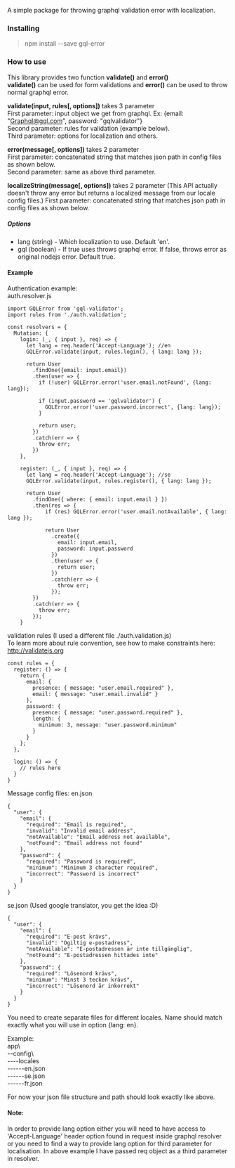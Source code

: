 A simple package for throwing graphql validation error with localization.

### Installing
>npm install --save gql-error  

### How to use
This library provides two function **validate()** and **error()**  
**validate()** can be used for form validations and **error()** can be used to throw normal graphql error.

**validate(input, rules[, options])** takes 3 parameter  
First parameter: input object we get from graphql. Ex: {email: "Graphql@gql.com", password: "gqlvalidator"}  
Second parameter: rules for validation (example below).  
Third parameter: options for localization and others.

**error(message[, options])** takes 2 parameter  
First parameter: concatenated string that matches json path in config files as shown below.  
Second parameter: same as above third parameter.

**localizeString(message[, options])** takes 2 parameter (This API actually doesn't throw any error but returns a localized message from our locale config files.)
First parameter: concatenated string that matches json path in config files as shown below.  

##### Options
* lang (string) - Which localization to use. Default 'en'.
* gql (boolean) - If true uses throws graphql error. If false, throws error as original nodejs error. Default true.

#### Example
Authentication example:  
auth.resolver.js
```aidl
import GQLError from 'gql-validator';
import rules from './auth.validation';

const resolvers = {
  Mutation: {
    login: (_, { input }, req) => {
      let lang = req.header('Accept-Language'); //en
      GQLError.validate(input, rules.login(), { lang: lang });

      return User
        .findOne({email: input.email})
        .then(user => {
          if (!user) GQLError.error('user.email.notFound', {lang: lang});

          if (input.password == 'gqlvalidator') {
            GQLError.error('user.password.incorrect', {lang: lang});
          }

          return user;
        })
        .catch(err => {
          throw err;
        })
    },

    register: (_, { input }, req) => {
      let lang = req.header('Accept-Language'); //se
      GQLError.validate(input, rules.register(), { lang: lang });

      return User
        .findOne({ where: { email: input.email } })
        .then(res => {
            if (res) GQLError.error('user.email.notAvailable', { lang: lang });

            return User
              .create({
                email: input.email,
                password: input.password
              })
              .then(user => {
                return user;
              })
              .catch(err => {
                throw err;
              });
        })
        .catch(err => {
          throw err;
        });
    }
```

validation rules (I used a different file ./auth.validation.js)  
To learn more about rule convention, see how to make constraints here: http://validatejs.org
```aidl
const rules = {
  register: () => {
    return {
      email: {
        presence: { message: "user.email.required" },
        email: { message: "user.email.invalid" }
      },
      password: {
        presence: { message: "user.password.required" },
        length: {
          minimum: 3, message: "user.password.minimum"
        }
      }
    };
  },
  
  login: () => {
    // rules here
  }
}
```

Message config files:
en.json
```aidl
{
  "user": {
    "email": {
      "required": "Email is required",
      "invalid": "Invalid email address",
      "notAvailable": "Email address not available",
      "notFound": "Email address not found"
    },
    "password": {
      "required": "Password is required",
      "minimum": "Minimum 3 character required",
      "incorrect": "Password is incorrect"
    }
  }
}
```

se.json (Used google translator, you get the idea :D)
```aidl
{
  "user": {
    "email": {
      "required": "E-post krävs",
      "invalid": "Ogiltig e-postadress",
      "notAvailable": "E-postadressen är inte tillgänglig",
      "notFound": "E-postadressen hittades inte"
    },
    "password": {
      "required": "Lösenord krävs",
      "minimum": "Minst 3 tecken krävs",
      "incorrect": "Lösenord är inkorrekt"
    }
  }
}
```

You need to create separate files for different locales.
Name should match exactly what you will use in option {lang: en}.

Example:  
app\  
--config\  
----locales  
------en.json  
------se.json  
------fr.json  

For now your json file structure and path should look exactly like above.

#### Note:  
In order to provide lang option either you will need to have access to 
'Accept-Language' header option found in request inside graphql resolver or
you need to find a way to provide lang option for third parameter for localisation.
In above example I have passed req object as a third parameter in resolver.
